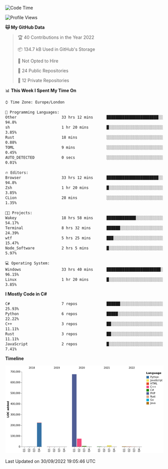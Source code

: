 <!--START_SECTION:waka-->
![Code Time](http://img.shields.io/badge/Code%20Time-282%20hrs%201%20min-blue)

![Profile Views](http://img.shields.io/badge/Profile%20Views-12-blue)

**🐱 My GitHub Data** 

> 🏆 40 Contributions in the Year 2022
 > 
> 📦 134.7 kB Used in GitHub's Storage 
 > 
> 🚫 Not Opted to Hire
 > 
> 📜 24 Public Repositories 
 > 
> 🔑 12 Private Repositories  
 > 
📊 **This Week I Spent My Time On** 

```text
⌚︎ Time Zone: Europe/London

💬 Programming Languages: 
Other                    33 hrs 12 mins      ███████████████████████░░   94.8% 
sh                       1 hr 20 mins        █░░░░░░░░░░░░░░░░░░░░░░░░   3.85% 
Rust                     18 mins             ░░░░░░░░░░░░░░░░░░░░░░░░░   0.88% 
TOML                     9 mins              ░░░░░░░░░░░░░░░░░░░░░░░░░   0.45% 
AUTO_DETECTED            0 secs              ░░░░░░░░░░░░░░░░░░░░░░░░░   0.01%

🔥 Editors: 
Browser                  33 hrs 12 mins      ███████████████████████░░   94.8% 
Zsh                      1 hr 20 mins        █░░░░░░░░░░░░░░░░░░░░░░░░   3.85% 
CLion                    28 mins             ░░░░░░░░░░░░░░░░░░░░░░░░░   1.35%

🐱‍💻 Projects: 
Wakey                    18 hrs 58 mins      █████████████░░░░░░░░░░░░   54.17% 
Terminal                 8 hrs 32 mins       ██████░░░░░░░░░░░░░░░░░░░   24.39% 
wtf                      5 hrs 25 mins       ███░░░░░░░░░░░░░░░░░░░░░░   15.47% 
Node_Software            2 hrs 5 mins        █░░░░░░░░░░░░░░░░░░░░░░░░   5.97%

💻 Operating System: 
Windows                  33 hrs 40 mins      ████████████████████████░   96.15% 
Linux                    1 hr 20 mins        █░░░░░░░░░░░░░░░░░░░░░░░░   3.85%

```

**I Mostly Code in C#** 

```text
C#                       7 repos             ██████░░░░░░░░░░░░░░░░░░░   25.93% 
Python                   6 repos             █████░░░░░░░░░░░░░░░░░░░░   22.22% 
C++                      3 repos             ██░░░░░░░░░░░░░░░░░░░░░░░   11.11% 
Rust                     3 repos             ██░░░░░░░░░░░░░░░░░░░░░░░   11.11% 
JavaScript               2 repos             █░░░░░░░░░░░░░░░░░░░░░░░░   7.41%

```


**Timeline**

![Chart not found](https://raw.githubusercontent.com/Jirubizu/Jirubizu/master/charts/bar_graph.png) 


 Last Updated on 30/09/2022 19:05:46 UTC
<!--END_SECTION:waka-->